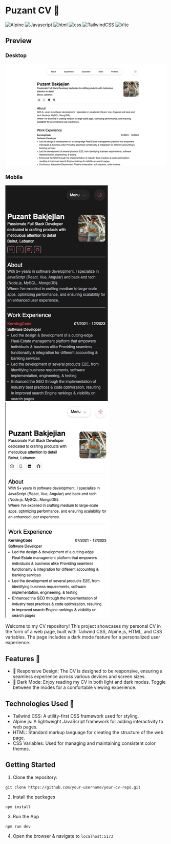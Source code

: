 # Puzant CV 💼

![Alpine](https://img.shields.io/badge/Alpine%20JS-8BC0D0?style=flat&logo=alpinedotjs&logoColor=black)
![Javascript](https://img.shields.io/badge/JavaScript-323330?style=flat&logo=javascript&logoColor=F7DF1E)
![html](https://img.shields.io/badge/HTML5-E34F26?style=flat&logo=html5&logoColor=white)
![css](https://img.shields.io/badge/CSS3-1572B6?style=flat&logo=css3&logoColor=white)
![TailwindCSS](https://img.shields.io/badge/tailwindcss-%2338B2AC.svg?style=flat&logo=tailwind-css&logoColor=white)
![Vite](https://img.shields.io/badge/vite-%23646CFF.svg?style=flat&logo=vite&logoColor=white)

## Preview
### Desktop
![app-screenshot](./public/project-screenshot-1.png)

### Mobile
![app-screenshot](./public/app-screenshot-2.png)
![app-screenshot-2](./public/app-screenshot-3.png)  


Welcome to my CV repository! This project showcases my personal CV in the form of a web page, built with Tailwind CSS, Alpine.js, HTML, and CSS variables. The page includes a dark mode feature for a personalized user experience.

## Features 🚀
- 📱 Responsive Design: The CV is designed to be responsive, ensuring a seamless experience across various devices and screen sizes.
- 🌙 Dark Mode: Enjoy reading my CV in both light and dark modes. Toggle between the modes for a comfortable viewing experience.

## Technologies Used 🤖
- Tailwind CSS: A utility-first CSS framework used for styling.
- Alpine.js: A lightweight JavaScript framework for adding interactivity to web pages.
- HTML: Standard markup language for creating the structure of the web page.
- CSS Variables: Used for managing and maintaining consistent color themes.

## Getting Started
1. Clone the repository:
```
git clone https://github.com/your-username/your-cv-repo.git
```
2. Install the packages
```
npm install
```
3. Run the App
```
npm run dev
```
4. Open the browser & navigate to `localhost:5173`
